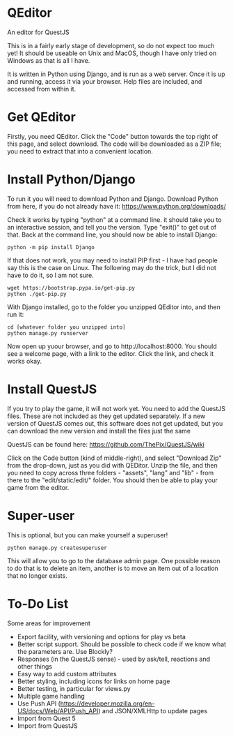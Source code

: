 # QEditor

An editor for QuestJS

This is in a fairly early stage of development, so do not expect too much yet! It should be useable on Unix and MacOS, though I have only tried on Windows as that is all I have.

It is written in Python using Django, and is run as a web server. Once it is up and running, access it via your browser. Help files are included, and accessed from within it.

# Get QEditor

Firstly, you need QEditor. Click the "Code" button towards the top right of this page, and select download. The code will be downloaded as a ZIP file; you need to extract that into a convenient location.

# Install Python/Django

To run it you will need to download Python and Django. Download Python from here, if you do not already have it:
https://www.python.org/downloads/

Check it works by typing "python" at a command line. it should take you to an interactive session, and tell you the version. Type "exit()" to get out of that. Back at the command line, you should now be able to install Django:
```
python -m pip install Django
```
If that does not work, you may need to install PIP first - I have had people say this is the case on Linux. The following may do the trick, but I did not have to do it, so I am not sure.
```
wget https://bootstrap.pypa.io/get-pip.py
python ./get-pip.py
```
With Django installed, go to the folder you unzipped QEditor into, and then run it:
```
cd [whatever folder you unzipped into]
python manage.py runserver
```
Now open up yuour browser, and go to http://localhost:8000. You should see a welcome page, with a link to the editor. Click the link, and check it works okay.

# Install QuestJS

If you try to play the game, it will not work yet. You need to add the QuestJS files. These are not included as they get updated separately. If a new version of QuestJS comes out, this software does not get updated, but you can download the new version and install the files just the same

QuestJS can be found here:
https://github.com/ThePix/QuestJS/wiki

Click on the Code button (kind of middle-right), and select "Download Zip" from the drop-down, just as you did with QEDitor. Unzip the file, and then you need to copy across three folders - "assets", "lang" and "lib" - from there to the "edit/static/edit/" folder. You should then be able to play your game from the editor.

# Super-user

This is optional, but you can make yourself a superuser!
```
python manage.py createsuperuser
```
This will allow you to go to the database admin page. One possible reason to do that is to delete an item, another is to move an item out of a location that no longer exists. 


# To-Do List

Some areas for improvement

* Export facility, with versioning and options for play vs beta
* Better script support. Should be possible to check code if we know what the parameters are. Use Blockly?
* Responses (in the QuestJS sense) - used by ask/tell, reactions and other things
* Easy way to add custom attributes
* Better styling, including icons for links on home page
* Better testing, in particular for views.py
* Multiple game handling
* Use Push API (https://developer.mozilla.org/en-US/docs/Web/API/Push_API) and JSON/XMLHttp to update pages
* Import from Quest 5
* Import from QuestJS

    
